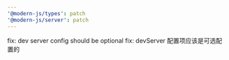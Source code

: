 ```yaml
---
'@modern-js/types': patch
'@modern-js/server': patch
---
```


fix: dev server config should be optional
fix: devServer 配置项应该是可选配置的

